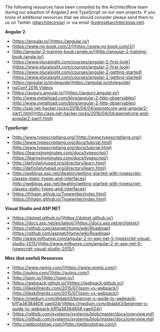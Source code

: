 The following resources have been compiled by the ArchitectNow team during our adoption of Angular2 and TypeScript on our own projects.   If you know of additional resources that we should consider please send them to us on Twitter ([@architectnow](http://twitter.com/architectnow)) or via email (<kvgros@architectnow.net>). 

**Angular 2**  

 * [https://angular.io/](https://angular.io/)
 * [https://www.ng-book.com/2/](https://www.ng-book.com/2/)
 * [http://angular-2-training-book.rangle.io/](http://angular-2-training-book.rangle.io/)
 * [https://www.pluralsight.com/courses/angular-2-first-look](https://www.pluralsight.com/courses/angular-2-first-look)
 * [https://www.pluralsight.com/courses/angular-2-getting-started](https://www.pluralsight.com/courses/angular-2-getting-started)
 * [https://angular.io/styleguide](https://angular.io/styleguide)
 * [ngConf 2016 Videos](https://www.youtube.com/playlist?list=PLOETEcp3DkCq788xapkP_OU-78jhTf68j)
 * [https://augury.angular.io/](https://augury.angular.io/)
 * [http://www.metaltoad.com/blog/angular-2-http-observables](http://www.metaltoad.com/blog/angular-2-http-observables)
 * [http://asp.net-hacker.rocks/2016/04/04/aspnetcore-and-angular2-part1.html](http://asp.net-hacker.rocks/2016/04/04/aspnetcore-and-angular2-part1.html)

**TypeScript**

 * [http://www.typescriptlang.org/](http://www.typescriptlang.org/)
 * [http://www.typescriptlang.org/docs/tutorial.html](http://www.typescriptlang.org/docs/tutorial.html)
 * [https://learnxinyminutes.com/docs/typescript/](https://learnxinyminutes.com/docs/typescript/)
 * [http://definitelytyped.org/directory/learn.html](http://definitelytyped.org/directory/learn.html)
 * [http://weblogs.asp.net/dwahlin/getting-started-with-typescript-classes-static-types-and-interfaces](http://weblogs.asp.net/dwahlin/getting-started-with-typescript-classes-static-types-and-interfaces)
 * [https://frhagn.github.io/Typewriter/index.html](https://frhagn.github.io/Typewriter/index.html)

**Visual Studio and ASP.NET**

 * [https://dotnet.github.io/](https://dotnet.github.io/)
 * [https://docs.asp.net/en/latest/](https://docs.asp.net/en/latest/)
 * [https://github.com/aspnet/Home/wiki/Roadmap](https://github.com/aspnet/Home/wiki/Roadmap)
 * [http://www.mithunvp.com/angular-2-in-asp-net-5-typescript-visual-studio-2015/](http://www.mithunvp.com/angular-2-in-asp-net-5-typescript-visual-studio-2015/)

**Misc (but useful) Resources**

 * [https://www.npmjs.com/](https://www.npmjs.com/)
 * [http://gulpjs.com/](http://gulpjs.com/)
 * [http://jspm.io/](http://jspm.io/)
 * [https://webpack.github.io/](https://webpack.github.io/)
 * [http://ilikekillnerds.com/2015/07/jspm-vs-webpack/](http://ilikekillnerds.com/2015/07/jspm-vs-webpack/)
 * [https://medium.com/@dabit3/beginner-s-guide-to-webpack-b1f1a3638460#.yaeijl24r](https://medium.com/@dabit3/beginner-s-guide-to-webpack-b1f1a3638460#.yaeijl24r)
 * [https://github.com/systemjs/systemjs/blob/master/docs/overview.md](https://github.com/systemjs/systemjs/blob/master/docs/overview.md)
 * [http://getbootstrap.com/](http://getbootstrap.com/)

 
